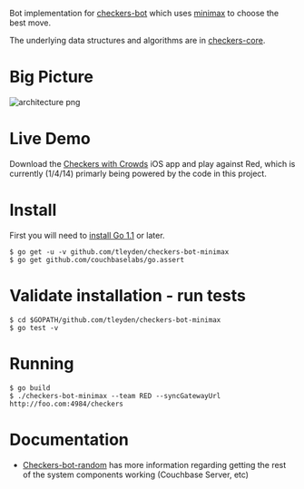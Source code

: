 Bot implementation for [checkers-bot](https://github.com/tleyden/checkers-bot) which uses [minimax](http://en.wikipedia.org/wiki/Minimax) to choose the best move.  

The underlying data structures and algorithms are in [checkers-core](https://github.com/tleyden/checkers-core).

# Big Picture

![architecture png](http://cl.ly/image/3i010f3K1Z13/Screen%20Shot%202014-01-04%20at%205.51.28%20PM.png)

# Live Demo

Download the [Checkers with Crowds](https://itunes.apple.com/us/app/id698034787) iOS app and play against Red, which is currently (1/4/14) primarly being powered by the code in this project.

# Install 

First you will need to [install Go 1.1](http://golang.org/doc/install) or later.

```
$ go get -u -v github.com/tleyden/checkers-bot-minimax
$ go get github.com/couchbaselabs/go.assert
```

# Validate installation - run tests

```
$ cd $GOPATH/github.com/tleyden/checkers-bot-minimax
$ go test -v
```

# Running

```
$ go build
$ ./checkers-bot-minimax --team RED --syncGatewayUrl http://foo.com:4984/checkers
```

# Documentation

* [Checkers-bot-random]() has more information regarding getting the rest of the system components working (Couchbase Server, etc)
